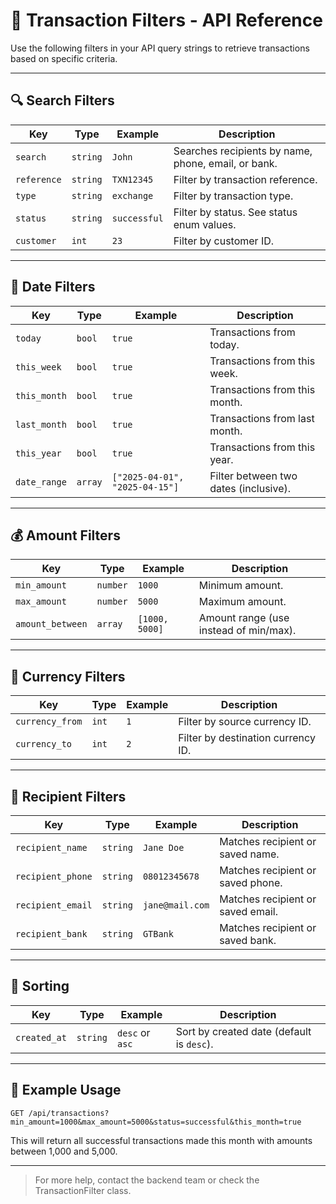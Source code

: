 
# 📜 Transaction Filters - API Reference

Use the following filters in your API query strings to retrieve transactions based on specific criteria.

---

## 🔍 Search Filters

| Key               | Type     | Example           | Description                                 |
|------------------|----------|-------------------|---------------------------------------------|
| `search`          | `string` | `John`            | Searches recipients by name, phone, email, or bank. |
| `reference`       | `string` | `TXN12345`        | Filter by transaction reference.            |
| `type`            | `string` | `exchange`        | Filter by transaction type.                 |
| `status`          | `string` | `successful`      | Filter by status. See status enum values.   |
| `customer`        | `int`    | `23`              | Filter by customer ID.                      |

---

## 📆 Date Filters

| Key             | Type     | Example              | Description                              |
|----------------|----------|----------------------|------------------------------------------|
| `today`         | `bool`   | `true`               | Transactions from today.                 |
| `this_week`     | `bool`   | `true`               | Transactions from this week.             |
| `this_month`    | `bool`   | `true`               | Transactions from this month.            |
| `last_month`    | `bool`   | `true`               | Transactions from last month.            |
| `this_year`     | `bool`   | `true`               | Transactions from this year.             |
| `date_range`    | `array`  | `["2025-04-01", "2025-04-15"]` | Filter between two dates (inclusive). |

---

## 💰 Amount Filters

| Key               | Type     | Example       | Description                                |
|------------------|----------|---------------|--------------------------------------------|
| `min_amount`      | `number` | `1000`        | Minimum amount.                            |
| `max_amount`      | `number` | `5000`        | Maximum amount.                            |
| `amount_between`  | `array`  | `[1000, 5000]`| Amount range (use instead of min/max).     |

---

## 💱 Currency Filters

| Key               | Type     | Example | Description                      |
|------------------|----------|---------|----------------------------------|
| `currency_from`   | `int`    | `1`     | Filter by source currency ID.    |
| `currency_to`     | `int`    | `2`     | Filter by destination currency ID.|

---

## 👤 Recipient Filters

| Key                 | Type     | Example        | Description                         |
|--------------------|----------|----------------|-------------------------------------|
| `recipient_name`    | `string` | `Jane Doe`     | Matches recipient or saved name.    |
| `recipient_phone`   | `string` | `08012345678`  | Matches recipient or saved phone.   |
| `recipient_email`   | `string` | `jane@mail.com`| Matches recipient or saved email.   |
| `recipient_bank`    | `string` | `GTBank`       | Matches recipient or saved bank.    |

---

## 🔢 Sorting

| Key         | Type     | Example       | Description                              |
|-------------|----------|---------------|------------------------------------------|
| `created_at`| `string` | `desc` or `asc`| Sort by created date (default is `desc`).|

---

## 🔗 Example Usage

```http
GET /api/transactions?min_amount=1000&max_amount=5000&status=successful&this_month=true
```

This will return all successful transactions made this month with amounts between 1,000 and 5,000.

---

> For more help, contact the backend team or check the TransactionFilter class.
